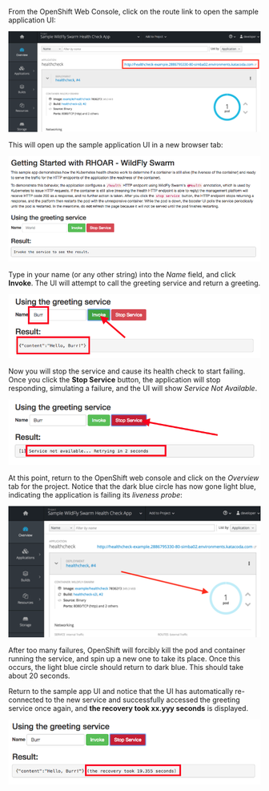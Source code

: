 From the OpenShift Web Console, click on the route link to open the sample application UI:

![Route Link](../../assets/intro-openshift/rhoar-getting-started-wfswarm/routelink.png)

This will open up the sample application UI in a new browser tab:

![App UI](../../assets/intro-openshift/rhoar-getting-started-wfswarm/app.png)

Type in your name (or any other string) into the _Name_ field, and click **Invoke**. The UI will
attempt to call the greeting service and return a greeting.

![Greeting](../../assets/intro-openshift/rhoar-getting-started-wfswarm/greeting.png)

Now you will stop the service and cause its health check to start failing. Once you click the **Stop Service** button,
the application will stop responding, simulating a failure, and the UI will show _Service Not Available_. 

![Stopped](../../assets/intro-openshift/rhoar-getting-started-wfswarm/stopped.png)

At this point, return to the OpenShift web console and click on the _Overview_ tab for the project. Notice that the
dark blue circle has now gone light blue, indicating the application is failing its _liveness probe_:

![Not Ready](../../assets/intro-openshift/rhoar-getting-started-wfswarm/notready.png)

After too many failures, OpenShift will forcibly kill the pod and container running the service, and spin up a new one to take
its place. Once this occurs, the light blue circle should return to dark blue. This should take about 20 seconds.

Return to the sample app UI and notice that the UI has automatically re-connected to the new service and successfully
accessed the greeting service once again, and **the recovery took xx.yyy seconds** is displayed.

![Recovered](../../assets/intro-openshift/rhoar-getting-started-wfswarm/recovered.png)
